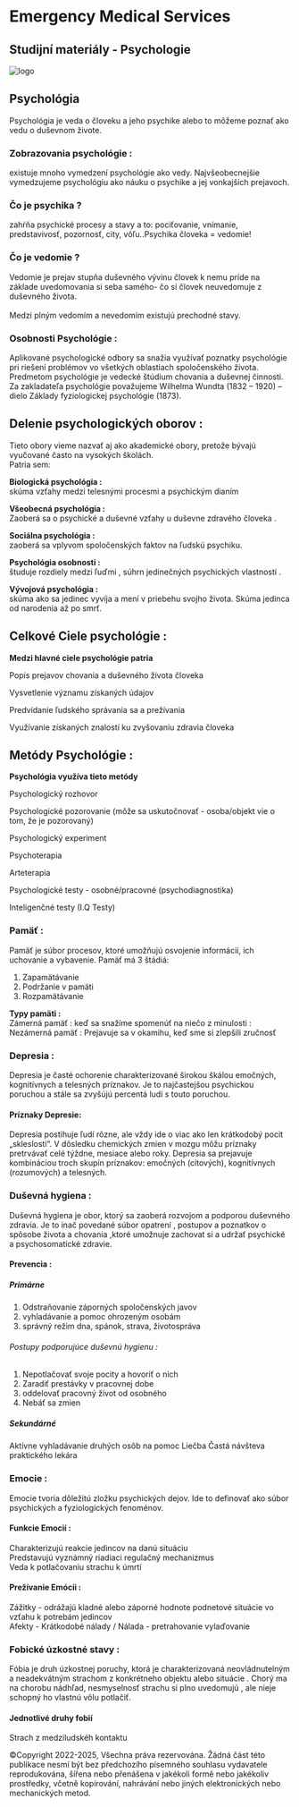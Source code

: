 # Emergency Medical Services
## Studijní materiály - Psychologie 

![logo](https://cdn.tror.eu/proxy/https://media.discordapp.net/attachments/762807292172435456/1343623738624839680/unnamed.png?ex=67bdf29e&is=67bca11e&hm=394fb7efc6a5a1fd9a4a025023855d8d00b88d331eab00cf43367c494cca366c&=&format=webp&quality=lossless)


## Psychológia
Psychológia je veda o človeku a jeho psychike alebo to môžeme poznať ako vedu o duševnom živote.

### Zobrazovania psychológie : 
existuje mnoho vymedzení psychológie ako vedy. Najvšeobecnejšie vymedzujeme psychológiu ako náuku o psychike a jej vonkajších prejavoch.

### Čo je psychika ?
zahŕňa psychické procesy a stavy a to: pociťovanie, vnímanie, predstavivosť, pozornosť, city, vôľu..Psychika človeka = vedomie!

### Čo je vedomie ? 
Vedomie je prejav stupňa duševného vývinu človek k nemu príde na základe uvedomovania si seba samého- čo si človek neuvedomuje z duševného života. <br>          
Medzi plným vedomím a nevedomím existujú prechodné stavy. <br>

### Osobnosti Psychológie :
Aplikované psychologické odbory sa snažia využívať poznatky psychológie pri riešení problémov vo všetkých oblastiach spoločenského života. Predmetom psychológie je vedecké štúdium chovania a duševnej činnosti. Za zakladateľa psychológie považujeme Wilhelma Wundta (1832 – 1920) – dielo Základy fyziologickej psychológie (1873). 

## Delenie psychologických oborov : 
Tieto obory vieme nazvať aj ako akademické obory, pretože bývajú vyučované často na vysokých školách. <br> 
Patria sem:  <br>

**Biologická psychológia :**  <br>
skúma vzťahy medzi telesnými procesmi a psychickým dianím <br>

**Všeobecná psychológia :**  <br>
Zaoberá sa o psychické a duševné vzťahy u duševne zdravého človeka . <br>

**Sociálna psychológia :**   <br>
zaoberá sa vplyvom spoločenských faktov na ľudskú psychiku. <br>

**Psychológia osobnosti :**  <br>
študuje rozdiely medzi ľuďmi , súhrn jedinečných psychických vlastností . <br>

**Vývojová  psychológia :**  <br>
skúma ako sa jedinec vyvíja a mení v priebehu svojho života. Skúma jedinca od narodenia až po smrť. <br>








## Celkové Ciele psychológie : 
**Medzi hlavné ciele psychológie patria**

Popis prejavov chovania a duševného života človeka 

Vysvetlenie významu získaných údajov 

Predvídanie ľudského správania sa a prežívania 

Využívanie získaných znalostí ku zvyšovaniu zdravia človeka 



## Metódy Psychológie : 

**Psychológia využíva tieto metódy**

Psychologický rozhovor 

Psychologické pozorovanie (môže sa uskutočnovať - osoba/objekt vie o tom, že je pozorovaný)

Psychologický experiment

Psychoterapia

Arteterapia

Psychologické testy - osobné/pracovné (psychodiagnostika)

Inteligenčné testy (I.Q Testy)







### Pamäť : 

Pamäť je súbor procesov, ktoré umožňujú osvojenie informácií, ich uchovanie a vybavenie. Pamäť má 3 štádiá:

1. Zapamätávanie 
2. Podržanie v pamäti
3. Rozpamätávanie

**Typy pamäti :** <br>
Zámerná pamäť : keď sa snažíme spomenúť na niečo z minulosti :  <br>
Nezámerná pamäť : Prejavuje sa v okamihu, keď sme si zlepšili zručnosť  <br>






### Depresia : 
Depresia je časté ochorenie charakterizované širokou škálou emočných, kognitívnych a telesných príznakov. Je to najčastejšou psychickou poruchou a stále sa zvyšújú percentá ludí s touto poruchou.  <br>
#### Príznaky Depresie: 
Depresia postihuje ľudí rôzne, ale vždy ide o viac ako len krátkodobý pocit „skleslosti“. V dôsledku chemických zmien v mozgu môžu príznaky pretrvávať celé týždne, mesiace alebo roky. Depresia sa prejavuje kombináciou troch skupín príznakov: emočných (citových), kognitívnych (rozumových) a telesných. 




### Duševná hygiena : 
Duševná hygiena je obor, ktorý sa zaoberá rozvojom a podporou duševného zdravia. Je to inač povedané súbor opatrení , postupov a poznatkov o spôsobe života a chovania ,ktoré umožnuje zachovat si a udržať psychické a psychosomatické zdravie. 

#### Prevencia : 
##### Primárne 
1. Odstraňovanie záporných spoločenských javov
2. vyhladávanie a pomoc ohrozeným osobám
3. správný režim dna, spánok, strava, životospráva

###### Postupy podporujúce duševnú hygienu : 
1. Nepotlačovať svoje pocity a hovoriť o nich
2. Zaradiť prestávky v pracovnej dobe
3. oddelovať pracovný život od osobného
4. Nebáť sa zmien

##### Sekundárné  
Aktívne vyhladávanie druhých osôb na pomoc
Liečba
Častá návšteva praktického lekára


### Emocie : 
Emocie tvoria dôležitú zložku psychických dejov. Ide to definovať ako súbor psychických a fyziologických fenoménov. <br>
#### Funkcie Emocií : 
Charakterizujú reakcie jedincov na danú situáciu<br>
Predstavujú vyznámný riadiaci regulačný mechanizmus<br>
Veda k potlačovaniu strachu k úmrtí <br>
#### Prežívanie Emócii : 
Zážitky - odrážajú kladné alebo záporné hodnote podnetové situácie vo vzťahu k potrebám jedincov<br>
Afekty - Krátkodobé nálady / Nálada - pretrahovanie vylaďovanie<br> 

### Fobické úzkostné stavy : 
Fóbia je druh úzkostnej poruchy, ktorá je charakterizovaná neovládnutelným a neadekvátným strachom z konkrétneho objektu alebo situácie . Chorý ma na chorobu nádhľad, nesmyselnosť strachu si plno uvedomujú , ale nieje schopný ho vlastnú vôlu potlačiť. <br>
#### Jednotlivé druhy fobií  
Strach z medziludskéh kontaktu <br>




©Copyright 2022-2025, Všechna práva rezervována. Žádná část této publikace nesmí být bez předchozího písemného souhlasu vydavatele reprodukována, šířena nebo přenášena v jakékoli formě nebo jakékoliv prostředky, včetně kopírování, nahrávání nebo jiných elektronických nebo mechanických metod. 



